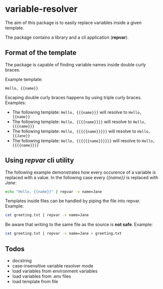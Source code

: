 # variable-resolver
The aim of this package is to easily replace variables inside a given template.

The package contains a library and a cli application (**repvar**).

## Format of the template
The package is capable of finding variable names inside double curly braces.

Example template:
```
Hello, {{name}}
```

Escaping double curly braces happens by using triple curly braces. Examples:
* The following template: `Hello, {{{name}}}` will resolve to `Hello, {{name}}`
* The following template: `Hello, {{{{name}}}}` will resolve to `Hello, {{{name}}}`
* The following template: `Hello, {{{{{name}}}}}` will resolve to `Hello, {{Jane}}`
* The following template: `Hello, {{{{{{name}}}}}}` will resolve to `Hello, {{{{name}}}}`

## Using *repvar* cli utility
The following example demonstrates how every occurence of a variable is replaced with a value. In the following case every *{{name}}* is replaced with *Jane*:
```bash
echo "Hello, {{name}}" | repvar -v name=Jane
```

Templates inside files can be handled by piping the file into repvar. Example:
```bash
cat greeting.txt | repvar -v name=Jane
```

Be aware that writing to the same file as the source is **not safe**. Example:
```bash
cat greeting.txt | repvar -v name=Jane > greeting.txt
```

## Todos
* docstring
* case-insensitive variable resolver mode
* load variables from environment variables
* load variables from .env files
* load template from file

